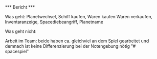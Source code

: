 *** Bericht ***

Was geht: Planetwechsel, Schiff kaufen, Waren kaufen
		  Waren verkaufen, Inventaranzeige, Spacediebeangriff, Planetname
		  
Was geht nicht:
				
				
								
Arbeit im Team: beide haben ca. gleichviel an dem Spiel gearbeitet und
                demnach ist keine Differenzierung bei der Notengebung nötig "# spacespiel" 
